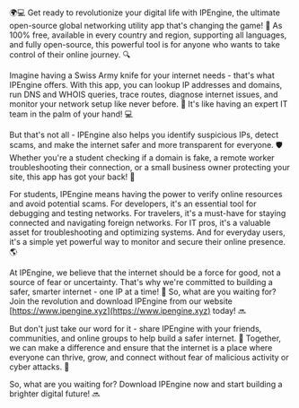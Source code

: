 🌍💻 Get ready to revolutionize your digital life with IPEngine, the ultimate open-source global networking utility app that's changing the game! 🚀 As 100% free, available in every country and region, supporting all languages, and fully open-source, this powerful tool is for anyone who wants to take control of their online journey. 🔍

Imagine having a Swiss Army knife for your internet needs - that's what IPEngine offers. With this app, you can lookup IP addresses and domains, run DNS and WHOIS queries, trace routes, diagnose internet issues, and monitor your network setup like never before. 📡 It's like having an expert IT team in the palm of your hand! 💻

But that's not all - IPEngine also helps you identify suspicious IPs, detect scams, and make the internet safer and more transparent for everyone. 🛡️ Whether you're a student checking if a domain is fake, a remote worker troubleshooting their connection, or a small business owner protecting your site, this app has got your back! 💪

For students, IPEngine means having the power to verify online resources and avoid potential scams. For developers, it's an essential tool for debugging and testing networks. For travelers, it's a must-have for staying connected and navigating foreign networks. For IT pros, it's a valuable asset for troubleshooting and optimizing systems. And for everyday users, it's a simple yet powerful way to monitor and secure their online presence. 🌎

At IPEngine, we believe that the internet should be a force for good, not a source of fear or uncertainty. That's why we're committed to building a safer, smarter internet - one IP at a time! 🌟 So, what are you waiting for? Join the revolution and download IPEngine from our website [https://www.ipengine.xyz](https://www.ipengine.xyz) today! 🔜

But don't just take our word for it - share IPEngine with your friends, communities, and online groups to help build a safer internet. 🌈 Together, we can make a difference and ensure that the internet is a place where everyone can thrive, grow, and connect without fear of malicious activity or cyber attacks. 💪

So, what are you waiting for? Download IPEngine now and start building a brighter digital future! 🔜